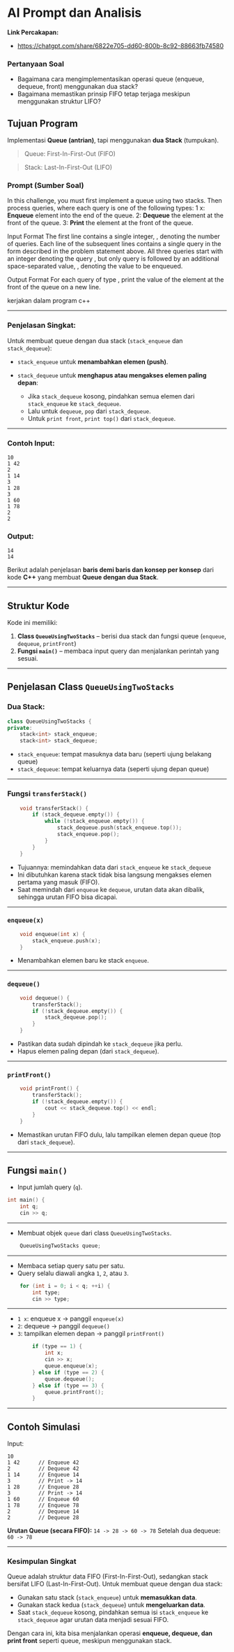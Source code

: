 # AI Prompt dan Analisis


**Link Percakapan:**  
- https://chatgpt.com/share/6822e705-dd60-800b-8c92-88663fb74580
  

### Pertanyaan Soal
- Bagaimana cara mengimplementasikan operasi queue (enqueue, dequeue, front) menggunakan dua stack?
- Bagaimana memastikan prinsip FIFO tetap terjaga meskipun menggunakan struktur LIFO?
  

##  Tujuan Program

Implementasi **Queue (antrian)**, tapi menggunakan **dua Stack** (tumpukan).

> Queue: First-In-First-Out (FIFO)

> Stack: Last-In-First-Out (LIFO)




### Prompt (Sumber Soal)
In this challenge, you must first implement a queue using two stacks. Then process queries, where each query is one of the following types: 
 1 x: **Enqueue** element into the end of the queue. 
 2: **Dequeue** the element at the front of the queue. 
 3: **Print** the element at the front of the queue.

Input Format The first line contains a single integer, , denoting the number of queries. Each line of the subsequent lines contains a single query in the form described in the problem statement above. All three queries start with an integer denoting the query , but only query is followed by an additional space-separated value, , denoting the value to be enqueued. 

Output Format For each query of type , print the value of the element at the front of the queue on a new line. 

kerjakan dalam program c++



---






###  **Penjelasan Singkat:**

Untuk membuat queue dengan dua stack (`stack_enqueue` dan `stack_dequeue`):

* `stack_enqueue` untuk **menambahkan elemen (push)**.
* `stack_dequeue` untuk **menghapus atau mengakses elemen paling depan**:

  * Jika `stack_dequeue` kosong, pindahkan semua elemen dari `stack_enqueue` ke `stack_dequeue`.
  * Lalu untuk `dequeue`, `pop` dari `stack_dequeue`.
  * Untuk `print front`, `print top()` dari `stack_dequeue`.

---

###  **Contoh Input:**

```
10
1 42
2
1 14
3
1 28
3
1 60
1 78
2
2
```

###  **Output:**

```
14
14
```




Berikut adalah penjelasan **baris demi baris dan konsep per konsep** dari kode **C++** yang membuat **Queue dengan dua Stack**.

---

##  Struktur Kode

Kode ini memiliki:

1. **Class `QueueUsingTwoStacks`** – berisi dua stack dan fungsi queue (`enqueue`, `dequeue`, `printFront`)
2. **Fungsi `main()`** – membaca input query dan menjalankan perintah yang sesuai.

---

##  Penjelasan Class `QueueUsingTwoStacks`



###  Dua Stack:

```cpp
class QueueUsingTwoStacks {
private:
    stack<int> stack_enqueue;
    stack<int> stack_dequeue;
```

* `stack_enqueue`: tempat masuknya data baru (seperti ujung belakang queue)
* `stack_dequeue`: tempat keluarnya data (seperti ujung depan queue)

---


###  Fungsi `transferStack()`

```cpp
    void transferStack() {
        if (stack_dequeue.empty()) {
            while (!stack_enqueue.empty()) {
                stack_dequeue.push(stack_enqueue.top());
                stack_enqueue.pop();
            }
        }
    }
```

* Tujuannya: memindahkan data dari `stack_enqueue` ke `stack_dequeue`
* Ini dibutuhkan karena stack tidak bisa langsung mengakses elemen pertama yang masuk (FIFO).
* Saat memindah dari `enqueue` ke `dequeue`, urutan data akan dibalik, sehingga urutan FIFO bisa dicapai.

---


###  `enqueue(x)`

```cpp
    void enqueue(int x) {
        stack_enqueue.push(x);
    }
```

* Menambahkan elemen baru ke stack `enqueue`.

---


###  `dequeue()`

```cpp
    void dequeue() {
        transferStack();
        if (!stack_dequeue.empty()) {
            stack_dequeue.pop();
        }
    }
```

* Pastikan data sudah dipindah ke `stack_dequeue` jika perlu.
* Hapus elemen paling depan (dari `stack_dequeue`).

---


###  `printFront()`

```cpp
    void printFront() {
        transferStack();
        if (!stack_dequeue.empty()) {
            cout << stack_dequeue.top() << endl;
        }
    }
```

* Memastikan urutan FIFO dulu, lalu tampilkan elemen depan queue (top dari `stack_dequeue`).

---

##  Fungsi `main()`


* Input jumlah query (`q`).

```cpp
int main() {
    int q;
    cin >> q;
```


---


* Membuat objek `queue` dari class `QueueUsingTwoStacks`.

```cpp
    QueueUsingTwoStacks queue;
```

---


* Membaca setiap query satu per satu.
* Query selalu diawali angka `1`, `2`, atau `3`.

```cpp
    for (int i = 0; i < q; ++i) {
        int type;
        cin >> type;
```

---


* `1 x`: enqueue x → panggil `enqueue(x)`
* `2`: dequeue → panggil `dequeue()`
* `3`: tampilkan elemen depan → panggil `printFront()`

```cpp
        if (type == 1) {
            int x;
            cin >> x;
            queue.enqueue(x);
        } else if (type == 2) {
            queue.dequeue();
        } else if (type == 3) {
            queue.printFront();
        }
```


---

##  Contoh Simulasi

Input:

```
10
1 42      // Enqueue 42
2         // Dequeue 42
1 14      // Enqueue 14
3         // Print -> 14
1 28      // Enqueue 28
3         // Print -> 14
1 60      // Enqueue 60
1 78      // Enqueue 78
2         // Dequeue 14
2         // Dequeue 28
```

**Urutan Queue (secara FIFO):**
`14 -> 28 -> 60 -> 78`
Setelah dua dequeue:
`60 -> 78`

---



###  **Kesimpulan Singkat**

Queue adalah struktur data FIFO (First-In-First-Out), sedangkan stack bersifat LIFO (Last-In-First-Out). Untuk membuat queue dengan dua stack:

* Gunakan satu stack (`stack_enqueue`) untuk **memasukkan data**.
* Gunakan stack kedua (`stack_dequeue`) untuk **mengeluarkan data**.
* Saat `stack_dequeue` kosong, pindahkan semua isi `stack_enqueue` ke `stack_dequeue` agar urutan data menjadi sesuai FIFO.

Dengan cara ini, kita bisa menjalankan operasi **enqueue, dequeue, dan print front** seperti queue, meskipun menggunakan stack.












